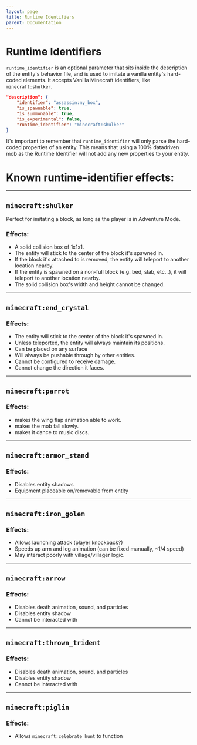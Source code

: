 ```yaml
---
layout: page
title: Runtime Identifiers
parent: Documentation
---
```


# Runtime Identifiers

`runtime_identifier` is an optional parameter that sits inside the description of the entity's behavior file, and is used to imitate a vanilla entity's hard-coded elements.
It accepts Vanilla Minecraft identifiers, like `minecraft:shulker`.

```json
"description": {
    "identifier": "assassin:my_box",
    "is_spawnable": true,
    "is_summonable": true,
    "is_experimental": false,
    "runtime_identifier": "minecraft:shulker"
}
```

It's important to remember that `runtime_identifier` will only parse the hard-coded properties of an entity. This means that using a 100% datadriven mob as the Runtime Identifier will not add any new properties to your entity.

# Known runtime-identifier effects:

---
## `minecraft:shulker`
Perfect for imitating a block, as long as the player is in Adventure Mode.


### Effects:
- A solid collision box of 1x1x1.
- The entity will stick to the center of the block it's spawned in.
- If the block it's attached to is removed, the entity will teleport to another location nearby.
- If the entity is spawned on a non-full block (e.g. bed, slab, etc...), it will teleport to another location nearby.
- The solid collision box's width and height cannot be changed.

---
## `minecraft:end_crystal`
### Effects:
- The entity will stick to the center of the block it's spawned in.
- Unless teleported, the entity will always maintain its positions.
- Can be placed on any surface
- Will always be pushable through by other entities.
- Cannot be configured to receive damage.
- Cannot change the direction it faces.

---
## `minecraft:parrot`
### Effects:
 - makes the wing flap animation able to work.
 - makes the mob fall slowly.
 - makes it dance to music discs.

---
## `minecraft:armor_stand`
### Effects:
 - Disables entity shadows
 - Equipment placeable on/removable from entity

---
## `minecraft:iron_golem`
### Effects:
- Allows launching attack (player knockback?)
- Speeds up arm and leg animation (can be fixed manually, ~1/4 speed)
- May interact poorly with village/villager logic.

---
## `minecraft:arrow`
### Effects:
- Disables death animation, sound, and particles
- Disables entity shadow
- Cannot be interacted with

---
## `minecraft:thrown_trident`
### Effects:
- Disables death animation, sound, and particles
- Disables entity shadow
- Cannot be interacted with

---
## `minecraft:piglin`
### Effects:
 - Allows `minecraft:celebrate_hunt` to function
